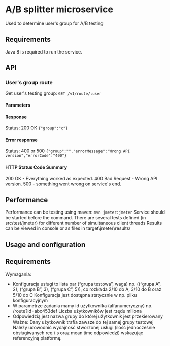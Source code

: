# A/B splitter microservice
Used to determine user's group for A/B testing

## Requirements
Java 8 is required to run the service.

## API
### User's group route
Get user's testing group:
`GET /v1/route/:user`
#### Parameters

#### Response
Status: 200 OK
`{"group":"c"}`

#### Error response
Status: 400 or 500
`{"group":"","errorMessage":"Wrong API version","errorCode":"400"}`

#### HTTP Status Code Summary
200 OK - Everything worked as expected.
400 Bad Request - Wrong API version.
500 - something went wrong on service's end.



## Performance


 Performance can be testing using maven: `mvn jmeter:jmeter`
 Service should be started before the command.
 There are several tests defined (in src/test/jmeter) for different number of simultaneous client threads
 Results can be viewed in console or as files in target\jmeter\results\

## Usage and configuration


## Requirements

Wymagania:
* Konfiguracja usługi to lista par (“grupa testowa”, waga)
np. ((“grupa A”, 2), (“grupa B”, 3), (“grupa C”, 5)), co rozkłada 2/10 do A, 3/10 do B oraz 5/10 do C
Konfiguracja jest dostępna statycznie w np. pliku konfiguracyjnym
* W parametrze żądania mamy id użytkownika (alfanumeryczny)
np. /route?id=abc453def
Liczba użytkowników jest rzędu miliona
* Odpowiedzią jest nazwa grupy do której użytkownik jest przekierowany
Ważne: Dany użytkownik trafia zawsze do tej samej grupy testowej
Należy udowodnić wydajność stworzonej usługi (ilość jednocześnie obsługiwanych req / s oraz mean time odpowiedzi) wskazując referencyjną platformę.